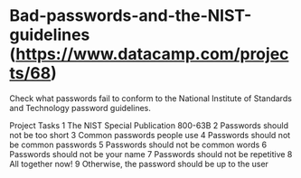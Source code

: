# Bad-passwords-and-the-NIST-guidelines (https://www.datacamp.com/projects/68)

Check what passwords fail to conform to the National Institute of Standards and Technology password guidelines.

Project Tasks
1 The NIST Special Publication 800-63B
2 Passwords should not be too short
3 Common passwords people use
4 Passwords should not be common passwords
5 Passwords should not be common words
6 Passwords should not be your name
7 Passwords should not be repetitive
8 All together now!
9 Otherwise, the password should be up to the user
